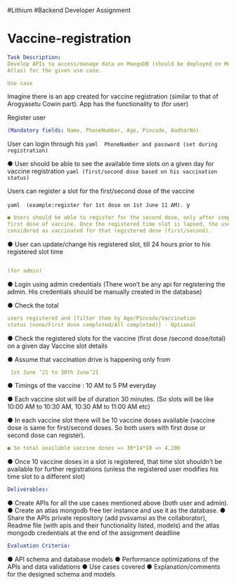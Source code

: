 #Lithium
#Backend Developer Assignment
# Vaccine-registration

```yaml
Task Description:
Develop APIs to access/manage data on MongoDB (should be deployed on Mongodb
Atlas) for the given use case.
```
```yaml 
Use case 
```
  Imagine there is an app created for vaccine registration (similar to that of
Arogyasetu Cowin part).
App has the functionality to
(for user)

Register user  
```yaml
(Mandatory fields: Name, PhoneNumber, Age, Pincode, AadharNo)

```
User can login through his ```yaml  PhoneNumber and password (set during registration) ```

● User should be able to see the available time slots on a given day for vaccine
registration
```yaml (first/second dose based on his vaccination status)```

Users can register a slot for the first/second dose of the vaccine
 
```yaml  (example:register for 1st dose on 1st June 11 AM). ```y


```yaml
● Users should be able to register for the second dose, only after completing their
first dose of vaccine. Once the registered time slot is lapsed, the user should be
considered as vaccinated for that registered dose (first/second).

```



● User can update/change his registered slot, till 24 hours prior to his registered
slot time

```yaml

(for admin)

```

● Login using admin credentials (There won’t be any api for registering the admin.
His credentials should be manually created in the database)



● Check the total 
```yaml
users registered and [filter them by Age/Pincode/Vaccination
status (none/First dose completed/All completed)] - Optional
```

● Check the registered slots for the vaccine (first dose /second dose/total) on a
given day
Vaccine slot details

● Assume that vaccination drive is happening only from
```yaml
 1st June ‘21 to 30th June‘21
```


● Timings of the vaccine : 10 AM to 5 PM everyday


● Each vaccine slot will be of duration 30 minutes. (So slots will be like 10:00 AM to
10:30 AM, 10:30 AM to 11:00 AM etc)


● In each vaccine slot there will be 10 vaccine doses available (vaccine dose is
same for first/second doses. So both users with first dose or second dose can
register).

```yaml
● So total available vaccine doses => 30*14*10 => 4,200

```

● Once 10 vaccine doses in a slot is registered, that time slot shouldn’t be available
for further registrations (unless the registered user modifies his time slot to a
different slot)

```yaml
Deliverables:
```
● Create APIs for all the use cases mentioned above (both user and admin).
● Create an atlas mongodb free tier instance and use it as the database.
● Share the APIs private repository (add pvsvamsi as the collaborator), Readme
file (with apis and their functionality listed, models) and the atlas mongodb
credentials at the end of the assignment deadline
```yaml
Evaluation Criteria:
```

● API schema and database models
● Performance optimizations of the APIs and data validations
● Use cases covered
● Explanation/comments for the designed schema and models